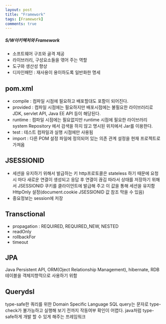 ```yaml
---
layout: post
title: "Framework"
tags: [Framework]
comments: true
---
```


##### S/W아키텍처와 Framework
 * 소프트웨어 구조와 골격 제공
 * 라이브러리, 구성요소들을 엮어 주는 역할
 * 도구와 생산성 향상
 * 디자인패턴 : 재사용이 용이하도록 일반화한 명세


## pom.xml
 * compile : 컴파일 시점에 필요하고 배포할대도 포함이 되어진다.
 * provided : 컴파일 시점에는 필요하지만 배포시점에는 불필요한 라이브러리로 JDK, servlet API, Java EE API 등이 해당된다.
 * runtime : 컴파일 시점에는 필요없지만 runtime 시점에 필요한 라이브러리 system Repository 에서 검색을 하지 않고 명시된 위치에서 Jar를 이용한다.
 * test : 테스트 컴파일과 실행 시점에만 사용됨
 * import : 다른 POM 설정 파일에 정의되어 있는 의존 관계 설정을 현재 프로젝트로 가져옴

## JSESSIONID
 * 세션을 유지하기 위해서 발급하는 키
   http프로토콜은 stateless 하기 때문에 요청시 마다 새로운 연결이 생성되고 응답 후 연결이 끊김
   따라서 상태를 저장하기 위해서 JSESSIONID 쿠키를 클라이언트에 발급해 주고 이 값을 통해 세션을 유지함
   HttpOnly 설정(document.cookie JSESSIONID 값 참조 막을 수 있음)
 * 중요정보는 session에 저장

 ## Transctional
  * propagation : REQUIRED, REQUIRED_NEW, NESTED
  * readOnly
  * rollbackFor
  * timeout

## JPA  
  Java Persistent API, ORM(Oject Relationship Management), hibernate, RDB 테이블을 객체지향적으로 사용하기 위함

## Querydsl 
  type-safe한 쿼리를 위한 Domain Specific Language
  SQL query는 문자로 type-check가 불가능하고 실행해 보기 전까지 작동여부 확인이 어렵다.
  java처럼 type-safe하게 개발 할 수 있게 해주는 프레임워크   

